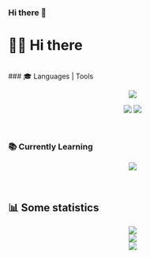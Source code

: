 ### Hi there 👋

# 👋🏻 Hi there

<br>
### 🎓 Languages | Tools

<p align="center">
  <img src="https://skillicons.dev/icons?i=css,html,scss,js" />  
</p>
<p align="center">
  <img src="https://skillicons.dev/icons?i=git,webpack" />
  <img src="https://skillicons.dev/icons?i=figma" />
</p>

<br>

### 📚 Currently Learning

<p align="center">
  <img src="https://skillicons.dev/icons?i=typescript,nodejs,react" />  
</p>

<br>

## 📊 Some statistics

<div align="center">
  <img src="https://www.codewars.com/users/AishSI/badges/large">  
</div>
<div align="center">
  <img src="https://github-readme-stats.vercel.app/api?username=aishsi&show_icons=true&theme=city_lights">  
</div>
<div align="center">
    <img src="https://github-profile-trophy.vercel.app/?username=aishsi&rank=B,AA&theme=buddhism">
</div>





